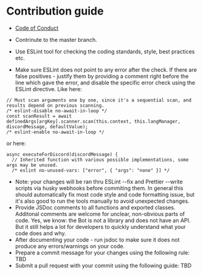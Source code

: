 # Contribution guide

- [Code of Conduct](https://github.com/alteh-union/org-helper/blob/master/.github/CODE_OF_CONDUCT.md)

- Contrinute to the master branch.
- Use ESLint tool for checking the coding standards, style, best practices etc.
- Make sure ESLint does not point to any error after the check. If there are false positives - justify them by providing a comment right before the line which gave the error, and disable the specific error check using the ESLint directive. Like here:
```
// Must scan arguments one by one, since it's a sequential scan, and results depend on previous scanning.
/* eslint-disable no-await-in-loop */
const scanResult = await definedArgs[argKey].scanner.scan(this.context, this.langManager, discordMessage, defaultValue);
/* eslint-enable no-await-in-loop */
```
or here:
```
async executeForDiscord(discordMessage) {
  // Inherited function with various possible implementations, some args may be unused.
  /* eslint no-unused-vars: ["error", { "args": "none" }] */
```
- Note: your changes will be ran thru ESLint --fix and Prettier --write scripts via husky webhooks before commiting them. In general this should automatically fix most code style and code formatting issue, but it's also good to run the tools manually to avoid unexpected changes.
- Provide JSDoc comments to all functions and exported classes. Additonal comments are welcome for unclear, non-obvious parts of code. Yes, we know: the Bot is not a library and does not have an API. But it still helps a lot for developers to quickly understand what your code does and why.
- After documenting your code - run jsdoc to make sure it does not produce any errors/warnings on your code.
- Prepare a commit message for your changes using the following rule: TBD
- Submit a pull request with your commit using the following guide: TBD
